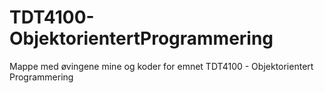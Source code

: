 # TDT4100-ObjektorientertProgrammering
Mappe med øvingene mine og koder for emnet TDT4100 - Objektorientert Programmering
